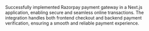 Successfully implemented Razorpay payment gateway in a Next.js application, enabling secure and seamless online transactions.
The integration handles both frontend checkout and backend payment verification, ensuring a smooth and reliable payment experience.
